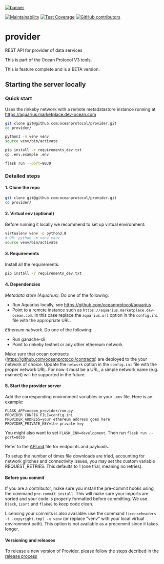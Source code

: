 <!--
Copyright 2022 Ocean Protocol Foundation
SPDX-License-Identifier: Apache-2.0
-->
[![banner](https://raw.githubusercontent.com/oceanprotocol/art/master/github/repo-banner%402x.png)](https://oceanprotocol.com)

[![Maintainability](https://api.codeclimate.com/v1/badges/6f5987cfdd2fd265047b/maintainability)](https://codeclimate.com/github/oceanprotocol/provider/maintainability)
[![Test Coverage](https://api.codeclimate.com/v1/badges/6f5987cfdd2fd265047b/test_coverage)](https://codeclimate.com/github/oceanprotocol/provider/test_coverage)
[![GitHub contributors](https://img.shields.io/github/contributors/oceanprotocol/provider.svg)](https://github.com/oceanprotocol/provider/graphs/contributors)

# provider
REST API for provider of data services

This is part of the Ocean Protocol V3 tools.

This is feature complete and is a BETA version.

## Starting the server locally

### Quick start
Uses the rinkeby network with a remote metadatastore instance running at https://aquarius.marketplace.dev-ocean.com

```bash
git clone git@github.com:oceanprotocol/provider.git
cd provider/

python3 -m venv venv
source venv/bin/activate

pip install -r requirements_dev.txt
cp .env.example .env

flask run --port=8030

```

### Detailed steps

#### 1. Clone the repo
```bash
git clone git@github.com:oceanprotocol/provider.git
cd provider/
```

#### 2. Virtual env (optional)
Before running it locally we recommend to set up virtual environment:

```bash
virtualenv venv -p python3.8
# OR: python -m venv venv
source venv/bin/activate
```

#### 3. Requirements

Install all the requirements:

```bash
pip install -r requirements_dev.txt
```

#### 4. Dependencies

*Metadata store (Aquarius).* Do one of the following:
* Run Aquarius locally, see https://github.com/oceanprotocol/aquarius
* Point to a remote instance such as `https://aquarius.marketplace.dev-ocean.com`.
In this case replace the `aquarius.url` option in the `config.ini` file with the appropriate URL.


*Ethereum network.* Do one of the following:
* Run ganache-cli
* Point to rinkeby testnet or any other ethereum network

Make sure that ocean contracts (https://github.com/oceanprotocol/contracts) are deployed to the your network of choice.
Update the `network` option in the `config.ini` file with the proper network URL. For now it must be a URL, a simple network name (e.g. mainnet) will be supported in the future.

#### 5. Start the provider server
Add the corresponding environment variables in your `.env` file. Here is an example:

```
FLASK_APP=ocean_provider/run.py
PROVIDER_CONFIG_FILE=config.ini
PROVIDER_ADDRESS=your ethereum address goes here
PROVIDER_PRIVATE_KEY=the private key
```

You might also want to set `FLASK_ENV=development`. Then run ```flask run --port=8030```

Refer to the [API.md](API.md) file for endpoints and payloads.

To setup the number of times file downloads are tried, accounting for network glitches and connectivity issues, you may set the custom variable REQUEST_RETRIES. This defaults to 1 (one trial, meaning no retries).

#### Before you commit
If you are a contributor, make sure you install the pre-commit hooks using the command `pre-commit install`. This will make sure your imports are sorted and your code is properly formatted before committing. We use `black`, `isort` and `flake8` to keep code clean.

Licensing your commits is also available: use the command `licenseheaders -t .copyright.tmpl -x venv` (or replace "venv" with your local virtual environment path). This option is not available as a precommit since it takes longer.

#### Versioning and releases
To release a new version of Provider, please follow the steps decribed in [the release process](release-process.md)
